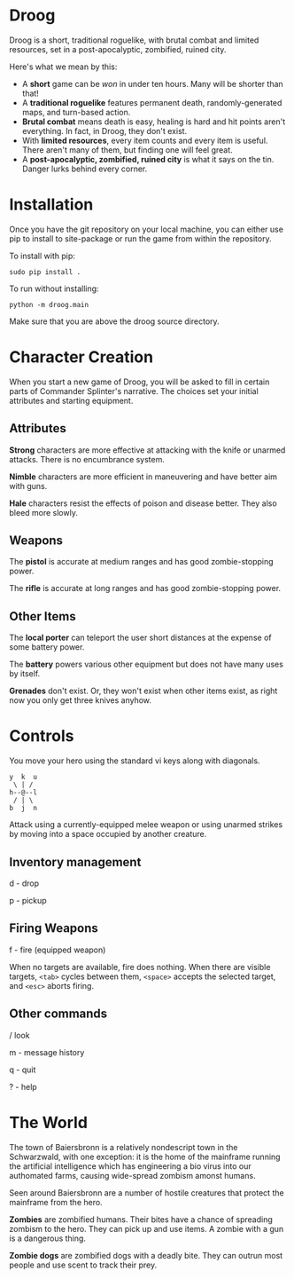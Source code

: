 Droog
=====

Droog is a short, traditional roguelike, with brutal combat and limited
resources, set in a post-apocalyptic, zombified, ruined city.

Here's what we mean by this:
- A **short** game can be _won_ in under ten hours. Many will be shorter than
that!
- A **traditional roguelike** features permanent death, randomly-generated maps,
and turn-based action.
- **Brutal combat** means death is easy, healing is hard and hit points aren't
everything. In fact, in Droog, they don't exist.
- With **limited resources**, every item counts and every item is useful. There
aren't many of them, but finding one will feel great.
- A **post-apocalyptic, zombified, ruined city** is what it says on the tin.
Danger lurks behind every corner.

Installation
============

Once you have the git repository on your local machine, you can either use
pip to install to site-package or run the game from within the repository.

To install with pip:

```
sudo pip install .
```

To run without installing:

```
python -m droog.main
```

Make sure that you are above the droog source directory.

Character Creation
==================

When you start a new game of Droog, you will be asked to fill in certain parts
of Commander Splinter's narrative. The choices set your initial attributes and
starting equipment.

## Attributes

**Strong** characters are more effective at attacking with the knife or unarmed
attacks. There is no encumbrance system.

**Nimble** characters are more efficient in maneuvering and have better aim
with guns.

**Hale** characters resist the effects of poison and disease better. They also
bleed more slowly.

## Weapons

The **pistol** is accurate at medium ranges and has good zombie-stopping power.

The **rifle** is accurate at long ranges and has good zombie-stopping power.

## Other Items

The **local porter** can teleport the user short distances at the expense of
some battery power.

The **battery** powers various other equipment but does not have many uses by
itself.

**Grenades** don't exist. Or, they won't exist when other items exist, as right
now you only get three knives anyhow.

Controls
========

You move your hero using the standard vi keys along with diagonals.

```
y  k  u
 \ | /
h--@--l
 / | \
b  j  n
```

Attack using a currently-equipped melee weapon or using unarmed strikes by
moving into a space occupied by another creature.

## Inventory management

d - drop

p - pickup

## Firing Weapons

f - fire (equipped weapon)

When no targets are available, fire does nothing. When there are visible
targets, `<tab>` cycles between them, `<space>` accepts the selected target,
and `<esc>` aborts firing.

## Other commands

/ look

m - message history

q - quit

? - help

The World
=========

The town of Baiersbronn is a relatively nondescript town in the Schwarzwald,
with one exception: it is the home of the mainframe running the artificial
intelligence which has engineering a bio virus into our authomated farms,
causing wide-spread zombism amonst humans.

Seen around Baiersbronn are a number of hostile creatures that protect the
mainframe from the hero.

**Zombies** are zombified humans. Their bites have a chance of spreading
zombism to the hero. They can pick up and use items. A zombie with a gun is
a dangerous thing.

**Zombie dogs** are zombified dogs with a deadly bite. They can outrun most
people and use scent to track their prey.
